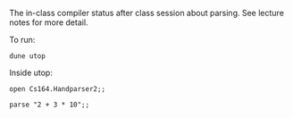 The in-class compiler status after class session about parsing.  See lecture notes for more detail.

To run:

`dune utop`

Inside utop:

`open Cs164.Handparser2;;`

`parse "2 + 3 * 10";;`
